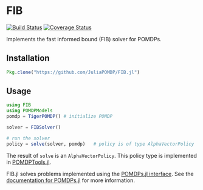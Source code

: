 # FIB

[![Build Status](https://travis-ci.org/JuliaPOMDP/FIB.jl.svg?branch=master)](https://travis-ci.org/JuliaPOMDP/FIB.jl)
[![Coverage Status](https://coveralls.io/repos/JuliaPOMDP/FIB.jl/badge.svg?branch=master&service=github)](https://coveralls.io/github/JuliaPOMDP/FIB.jl?branch=master)

Implements the fast informed bound (FIB) solver for POMDPs.

## Installation

```julia
Pkg.clone("https://github.com/JuliaPOMDP/FIB.jl")
```

## Usage

```julia
using FIB
using POMDPModels
pomdp = TigerPOMDP() # initialize POMDP

solver = FIBSolver()

# run the solver
policy = solve(solver, pomdp)   # policy is of type AlphaVectorPolicy
```
The result of `solve` is an `AlphaVectorPolicy`. This policy type is implemented in [POMDPTools.jl](https://juliapomdp.github.io/POMDPs.jl/stable/POMDPTools/policies/#Alpha-Vector-Policy).

FIB.jl solves problems implemented using the [POMDPs.jl interface](https://github.com/JuliaPOMDP/POMDPs.jl). See the [documentation for POMDPs.jl](http://juliapomdp.github.io/POMDPs.jl/latest/) for more information.
